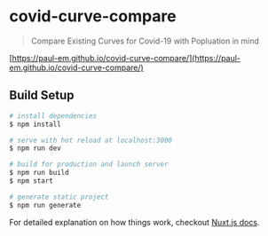 # covid-curve-compare

> Compare Existing Curves for Covid-19 with Popluation in mind

[https://paul-em.github.io/covid-curve-compare/](https://paul-em.github.io/covid-curve-compare/)

## Build Setup

``` bash
# install dependencies
$ npm install

# serve with hot reload at localhost:3000
$ npm run dev

# build for production and launch server
$ npm run build
$ npm start

# generate static project
$ npm run generate
```

For detailed explanation on how things work, checkout [Nuxt.js docs](https://nuxtjs.org).
